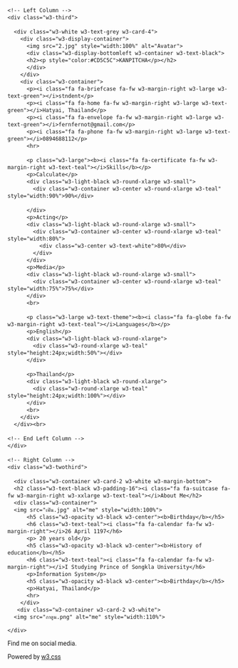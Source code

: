 <!DOCTYPE html>
<html>
<title>W3.CSS Template</title>
<meta charset="UTF-8">
<meta name="viewport" content="width=device-width, initial-scale=1">
<link rel="stylesheet" href="https://www.w3schools.com/w3css/4/w3.css">
<link rel='stylesheet' href='https://fonts.googleapis.com/css?family=Roboto'>
<link rel="stylesheet" href="https://cdnjs.cloudflare.com/ajax/libs/font-awesome/4.7.0/css/font-awesome.min.css">
<style>
html,body,h1,h2,h3,h4,h5,h6 {font-family: "Roboto", sans-serif}
</style>
<body style="background:url(พื้นหลัง.jpg)">

<!-- Page Container -->
<div class="w3-content w3-margin-top" style="max-width:1400px;">

  <!-- The Grid -->
  <div class="w3-row-padding">
  
    <!-- Left Column -->
    <div class="w3-third">
    
      <div class="w3-white w3-text-grey w3-card-4">
        <div class="w3-display-container">
          <img src="2.jpg" style="width:100%" alt="Avatar">
          <div class="w3-display-bottomleft w3-container w3-text-black">
          <h2><p style="color:#CD5C5C">KANPITCHA</p></h2>
          </div>
        </div>
        <div class="w3-container">
          <p><i class="fa fa-briefcase fa-fw w3-margin-right w3-large w3-text-green"></i>stndent</p>
          <p><i class="fa fa-home fa-fw w3-margin-right w3-large w3-text-green"></i>Hatyai, Thailand</p>
          <p><i class="fa fa-envelope fa-fw w3-margin-right w3-large w3-text-green"></i>fernfernot@gmail.com</p>
          <p><i class="fa fa-phone fa-fw w3-margin-right w3-large w3-text-green"></i>0894688112</p>
          <hr>

          <p class="w3-large"><b><i class="fa fa-certificate fa-fw w3-margin-right w3-text-teal"></i>Skills</b></p>
          <p>Calculate</p>
          <div class="w3-light-black w3-round-xlarge w3-small">
            <div class="w3-container w3-center w3-round-xlarge w3-teal" style="width:90%">90%</div>
            
          </div>
          <p>Acting</p>
          <div class="w3-light-black w3-round-xlarge w3-small">
            <div class="w3-container w3-center w3-round-xlarge w3-teal" style="width:80%">
              <div class="w3-center w3-text-white">80%</div>
            </div>
          </div>
          <p>Media</p>
          <div class="w3-light-black w3-round-xlarge w3-small">
            <div class="w3-container w3-center w3-round-xlarge w3-teal" style="width:75%">75%</div>
          </div>
          <br>

          <p class="w3-large w3-text-theme"><b><i class="fa fa-globe fa-fw w3-margin-right w3-text-teal"></i>Languages</b></p>
          <p>English</p>
          <div class="w3-light-black w3-round-xlarge">
            <div class="w3-round-xlarge w3-teal" style="height:24px;width:50%"></div>
          </div>
          
          <p>Thailand</p>
          <div class="w3-light-black w3-round-xlarge">
            <div class="w3-round-xlarge w3-teal" style="height:24px;width:100%"></div>
          </div>
          <br>
        </div>
      </div><br>

    <!-- End Left Column -->
    </div>

    <!-- Right Column -->
    <div class="w3-twothird">
    
      <div class="w3-container w3-card-2 w3-white w3-margin-bottom">
      <h2 class="w3-text-black w3-padding-16"><i class="fa fa-suitcase fa-fw w3-margin-right w3-xxlarge w3-text-teal"></i>About Me</h2>
      <div class="w3-container">
      <img src="เฟิน.jpg" alt="me" style="width:100%">
          <h5 class="w3-opacity w3-black w3-center"><b>Birthday</b></h5>
          <h6 class="w3-text-teal"><i class="fa fa-calendar fa-fw w3-margin-right"></i>26 April 1197</h6>
          <p> 20 years old</p>
          <h5 class="w3-opacity w3-black w3-center"><b>History of education</b></h5>
          <h6 class="w3-text-teal"><i class="fa fa-calendar fa-fw w3-margin-right"></i>I Studying Prince of Songkla University</h6>
          <p>Information System</p>
          <h5 class="w3-opacity w3-black w3-center"><b>Birthday</b></h5>
          <p>Hatyai, Thailand</p>
          <hr>
        </div>
       <div class="w3-container w3-card-2 w3-white">
      <img src="กาตูน.png" alt="me" style="width:110%">
        

  <!-- End Right Column -->
    </div>
    
  <!-- End Grid -->
  </div>
  
  <!-- End Page Container -->
</div>

<footer class="w3-container w3-teal w3-center w3-margin-top">
  
  
<p>Find me on social media.</p>
  <i class="fa fa-facebook-official w3-hover-opacity"></i>
  <i class="fa fa-instagram w3-hover-opacity"></i>
  <i class="fa fa-snapchat w3-hover-opacity"></i>
  <i class="fa fa-pinterest-p w3-hover-opacity"></i>
  <i class="fa fa-twitter w3-hover-opacity"></i>
  <i class="fa fa-linkedin w3-hover-opacity"></i>
  <p>Powered by <a href="https://www.w3schools.com/w3css/default.asp" target="_blank">w3.css</a></p>
</footer>

</body>
</html>
